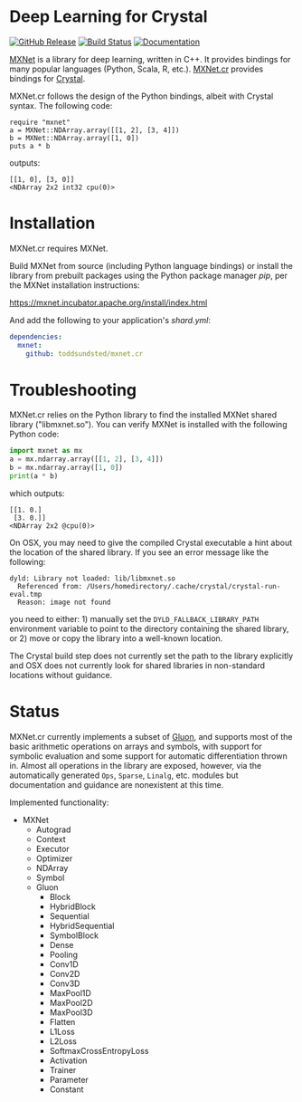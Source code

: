 # Deep Learning for Crystal

[![GitHub Release](https://img.shields.io/github/release/toddsundsted/mxnet.cr.svg)](https://github.com/toddsundsted/mxnet.cr/releases)
[![Build Status](https://travis-ci.org/toddsundsted/mxnet.cr.svg?branch=master)](https://travis-ci.org/toddsundsted/mxnet.cr)
[![Documentation](https://img.shields.io/badge/docs-available-brightgreen.svg)](https://toddsundsted.github.io/mxnet.cr/)

[MXNet](https://mxnet.incubator.apache.org/) is a library for deep
learning, written in C++. It provides bindings for many popular
languages (Python, Scala, R, etc.). [MXNet.cr](https://github.com/toddsundsted/mxnet.cr)
provides bindings for [Crystal](https://crystal-lang.org/).

MXNet.cr follows the design of the Python bindings, albeit with
Crystal syntax. The following code:

```crystal
require "mxnet"
a = MXNet::NDArray.array([[1, 2], [3, 4]])
b = MXNet::NDArray.array([1, 0])
puts a * b
```

outputs:

```
[[1, 0], [3, 0]]
<NDArray 2x2 int32 cpu(0)>
```

# Installation

MXNet.cr requires MXNet.

Build MXNet from source (including Python language bindings) or
install the library from prebuilt packages using the Python package
manager *pip*, per the MXNet installation instructions:

https://mxnet.incubator.apache.org/install/index.html

And add the following to your application's *shard.yml*:

```yaml
dependencies:
  mxnet:
    github: toddsundsted/mxnet.cr
```

# Troubleshooting

MXNet.cr relies on the Python library to find the installed MXNet
shared library ("libmxnet.so"). You can verify MXNet is installed with
the following Python code:

```python
import mxnet as mx
a = mx.ndarray.array([[1, 2], [3, 4]])
b = mx.ndarray.array([1, 0])
print(a * b)
```

which outputs:

```
[[1. 0.]
 [3. 0.]]
<NDArray 2x2 @cpu(0)>
```

On OSX, you may need to give the compiled Crystal executable a hint
about the location of the shared library. If you see an error message
like the following:

```
dyld: Library not loaded: lib/libmxnet.so
  Referenced from: /Users/homedirectory/.cache/crystal/crystal-run-eval.tmp
  Reason: image not found
```

you need to either: 1) manually set the `DYLD_FALLBACK_LIBRARY_PATH`
environment variable to point to the directory containing the shared
library, or 2) move or copy the library into a well-known location.

The Crystal build step does not currently set the path to the library
explicitly and OSX does not currently look for shared libraries in
non-standard locations without guidance.

# Status

MXNet.cr currently implements a subset of
[Gluon](https://gluon.mxnet.io/), and supports most of the basic
arithmetic operations on arrays and symbols, with support for symbolic
evaluation and some support for automatic differentiation thrown
in. Almost all operations in the library are exposed, however, via the
automatically generated `Ops`, `Sparse`, `Linalg`, etc. modules but
documentation and guidance are nonexistent at this time.

Implemented functionality:
* MXNet
  * Autograd
  * Context
  * Executor
  * Optimizer
  * NDArray
  * Symbol
  * Gluon
    * Block
    * HybridBlock
    * Sequential
    * HybridSequential
    * SymbolBlock
    * Dense
    * Pooling
    * Conv1D
    * Conv2D
    * Conv3D
    * MaxPool1D
    * MaxPool2D
    * MaxPool3D
    * Flatten
    * L1Loss
    * L2Loss
    * SoftmaxCrossEntropyLoss
    * Activation
    * Trainer
    * Parameter
    * Constant
